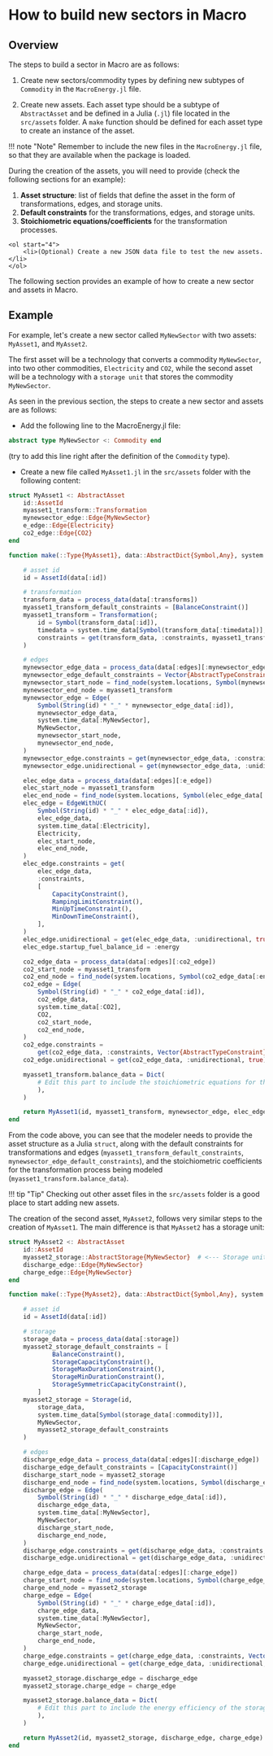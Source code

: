 # How to build new sectors in Macro

## Overview
The steps to build a sector in Macro are as follows:

1. Create new sectors/commodity types by defining new subtypes of `Commodity` in the `MacroEnergy.jl` file.

2. Create new assets. Each asset type should be a subtype of `AbstractAsset` and be defined in a Julia (`.jl`) file located in the `src/assets` folder. A `make` function should be defined for each asset type to create an instance of the asset.

!!! note "Note"
    Remember to include the new files in the `MacroEnergy.jl` file, so that they are available when the package is loaded.

During the creation of the assets, you will need to provide (check the following sections for an example):
1. **Asset structure**: list of fields that define the asset in the form of transformations, edges, and storage units.
2. **Default constraints** for the transformations, edges, and storage units.
3. **Stoichiometric equations/coefficients** for the transformation processes.

```@raw html
<ol start="4">
    <li>(Optional) Create a new JSON data file to test the new assets.</li>
</ol>
```
The following section provides an example of how to create a new sector and assets in Macro.

## Example
For example, let's create a new sector called `MyNewSector` with two assets: `MyAsset1`, and `MyAsset2`. 

The first asset will be a technology that converts a commodity `MyNewSector`, into two other commodities, `Electricity` and `CO2`, while the second asset will be a technology with a `storage unit` that stores the commodity `MyNewSector`.

As seen in the previous section, the steps to create a new sector and assets are as follows:
- Add the following line to the MacroEnergy.jl file:
```julia
abstract type MyNewSector <: Commodity end
```
(try to add this line right after the definition of the `Commodity` type). 

- Create a new file called `MyAsset1.jl` in the `src/assets` folder with the following content:

```julia
struct MyAsset1 <: AbstractAsset
    id::AssetId
    myasset1_transform::Transformation
    mynewsector_edge::Edge{MyNewSector}
    e_edge::Edge{Electricity}
    co2_edge::Edge{CO2}
end

function make(::Type{MyAsset1}, data::AbstractDict{Symbol,Any}, system::System)

    # asset id
    id = AssetId(data[:id])

    # transformation
    transform_data = process_data(data[:transforms])
    myasset1_transform_default_constraints = [BalanceConstraint()]
    myasset1_transform = Transformation(;
        id = Symbol(transform_data[:id]),
        timedata = system.time_data[Symbol(transform_data[:timedata])],
        constraints = get(transform_data, :constraints, myasset1_transform_default_constraints),
    )

    # edges
    mynewsector_edge_data = process_data(data[:edges][:mynewsector_edge])
    mynewsector_edge_default_constraints = Vector{AbstractTypeConstraint}()
    mynewsector_start_node = find_node(system.locations, Symbol(mynewsector_edge_data[:start_vertex]))
    mynewsector_end_node = myasset1_transform
    mynewsector_edge = Edge(
        Symbol(String(id) * "_" * mynewsector_edge_data[:id]),
        mynewsector_edge_data,
        system.time_data[:MyNewSector],
        MyNewSector,
        mynewsector_start_node,
        mynewsector_end_node,
    )
    mynewsector_edge.constraints = get(mynewsector_edge_data, :constraints, mynewsector_edge_default_constraints)
    mynewsector_edge.unidirectional = get(mynewsector_edge_data, :unidirectional, true)

    elec_edge_data = process_data(data[:edges][:e_edge])
    elec_start_node = myasset1_transform
    elec_end_node = find_node(system.locations, Symbol(elec_edge_data[:end_vertex]))
    elec_edge = EdgeWithUC(
        Symbol(String(id) * "_" * elec_edge_data[:id]),
        elec_edge_data,
        system.time_data[:Electricity],
        Electricity,
        elec_start_node,
        elec_end_node,
    )
    elec_edge.constraints = get(
        elec_edge_data,
        :constraints,
        [
            CapacityConstraint(),
            RampingLimitConstraint(),
            MinUpTimeConstraint(),
            MinDownTimeConstraint(),
        ],
    )
    elec_edge.unidirectional = get(elec_edge_data, :unidirectional, true)
    elec_edge.startup_fuel_balance_id = :energy

    co2_edge_data = process_data(data[:edges][:co2_edge])
    co2_start_node = myasset1_transform
    co2_end_node = find_node(system.locations, Symbol(co2_edge_data[:end_vertex]))
    co2_edge = Edge(
        Symbol(String(id) * "_" * co2_edge_data[:id]),
        co2_edge_data,
        system.time_data[:CO2],
        CO2,
        co2_start_node,
        co2_end_node,
    )
    co2_edge.constraints =
        get(co2_edge_data, :constraints, Vector{AbstractTypeConstraint}())
    co2_edge.unidirectional = get(co2_edge_data, :unidirectional, true)

    myasset1_transform.balance_data = Dict(
        # Edit this part to include the stoichiometric equations for the transformation process 
        ),
    )

    return MyAsset1(id, myasset1_transform, mynewsector_edge, elec_edge, co2_edge)
end
```

From the code above, you can see that the modeler needs to provide the asset structure as a Julia `struct`, along with the default constraints for transformations and edges (`myasset1_transform_default_constraints`, `mynewsector_edge_default_constraints`), and the stoichiometric coefficients for the transformation process being modeled (`myasset1_transform.balance_data`).

!!! tip "Tip"
    Checking out other asset files in the `src/assets` folder is a good place to start adding new assets. 

The creation of the second asset, `MyAsset2`, follows very similar steps to the creation of `MyAsset1`. The main difference is that `MyAsset2` has a storage unit:
    
```julia
struct MyAsset2 <: AbstractAsset
    id::AssetId
    myasset2_storage::AbstractStorage{MyNewSector}  # <--- Storage unit
    discharge_edge::Edge{MyNewSector}
    charge_edge::Edge{MyNewSector}
end

function make(::Type{MyAsset2}, data::AbstractDict{Symbol,Any}, system::System)

    # asset id
    id = AssetId(data[:id])

    # storage
    storage_data = process_data(data[:storage])
    myasset2_storage_default_constraints = [
            BalanceConstraint(),
            StorageCapacityConstraint(),
            StorageMaxDurationConstraint(),
            StorageMinDurationConstraint(),
            StorageSymmetricCapacityConstraint(),
        ]
    myasset2_storage = Storage(id, 
        storage_data, 
        system.time_data[Symbol(storage_data[:commodity])], 
        MyNewSector, 
        myasset2_storage_default_constraints
    )

    # edges
    discharge_edge_data = process_data(data[:edges][:discharge_edge])
    discharge_edge_default_constraints = [CapacityConstraint()]
    discharge_start_node = myasset2_storage
    discharge_end_node = find_node(system.locations, Symbol(discharge_edge_data[:end_vertex]))
    discharge_edge = Edge(
        Symbol(String(id) * "_" * discharge_edge_data[:id]),
        discharge_edge_data,
        system.time_data[:MyNewSector],
        MyNewSector,
        discharge_start_node,
        discharge_end_node,
    )
    discharge_edge.constraints = get(discharge_edge_data, :constraints, discharge_edge_default_constraints)
    discharge_edge.unidirectional = get(discharge_edge_data, :unidirectional, true)

    charge_edge_data = process_data(data[:edges][:charge_edge])
    charge_start_node = find_node(system.locations, Symbol(charge_edge_data[:start_vertex]))
    charge_end_node = myasset2_storage
    charge_edge = Edge(
        Symbol(String(id) * "_" * charge_edge_data[:id]),
        charge_edge_data,
        system.time_data[:MyNewSector],
        MyNewSector,
        charge_start_node,
        charge_end_node,
    )
    charge_edge.constraints = get(charge_edge_data, :constraints, Vector{AbstractTypeConstraint}())
    charge_edge.unidirectional = get(charge_edge_data, :unidirectional, true)

    myasset2_storage.discharge_edge = discharge_edge
    myasset2_storage.charge_edge = charge_edge

    myasset2_storage.balance_data = Dict(
        # Edit this part to include the energy efficiency of the storage unit or any other stoiometric equations
        ),
    )

    return MyAsset2(id, myasset2_storage, discharge_edge, charge_edge)
end
```
